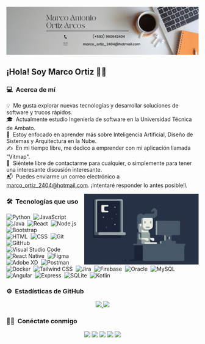 ![Banner de Marco Ortiz](images/banner.png)

<h2> ¡Hola! Soy Marco Ortiz 👨‍💻</h2>

### 💻 &nbsp;Acerca de mí

💡 &nbsp;Me gusta explorar nuevas tecnologías y desarrollar soluciones de software y trucos rápidos.\
🎓 &nbsp;Actualmente estudio Ingeniería de software en la Universidad Técnica de Ambato.\
🌱 &nbsp;Estoy enfocado en aprender más sobre Inteligencia Artificial, Diseño de Sistemas y Arquitectura en la Nube.\
✍️ &nbsp;En mi tiempo libre, me dedico a emprender con mi aplicación llamada "Vitmap".\
💬 &nbsp;Siéntete libre de contactarme para cualquier, o simplemente para tener una interesante discusión interesante.\
📬 &nbsp;Puedes enviarme un correo electrónico a marco_ortiz_2404@hotmail.com. ¡Intentaré responder lo antes posible!\

<img alt="Night Coding" src="images/Night-Coding.gif" align="right"/>

### 🛠 &nbsp;Tecnologías que uso

![Python](https://img.shields.io/badge/-Python-05122A?style=flat&logo=python)&nbsp;
![JavaScript](https://img.shields.io/badge/-JavaScript-05122A?style=flat&logo=javascript)&nbsp;
![Java](https://img.shields.io/badge/-Java-05122A?style=flat&logo=Java&logoColor=FFA518)&nbsp;
![React](https://img.shields.io/badge/-React-05122A?style=flat&logo=react)&nbsp;
![Node.js](https://img.shields.io/badge/-Node.js-05122A?style=flat&logo=node.js)&nbsp;
![Bootstrap](https://img.shields.io/badge/-Bootstrap-05122A?style=flat&logo=bootstrap&logoColor=563D7C)\
![HTML](https://img.shields.io/badge/-HTML-05122A?style=flat&logo=HTML5)&nbsp;
![CSS](https://img.shields.io/badge/-CSS-05122A?style=flat&logo=CSS3&logoColor=1572B6)&nbsp;
![Git](https://img.shields.io/badge/-Git-05122A?style=flat&logo=git)&nbsp;
![GitHub](https://img.shields.io/badge/-GitHub-05122A?style=flat&logo=github)&nbsp;
![Visual Studio Code](https://img.shields.io/badge/-Visual%20Studio%20Code-05122A?style=flat&logo=visual-studio-code&logoColor=007ACC)&nbsp;
![React Native](https://img.shields.io/badge/-React_Native-05122A?style=flat&logo=react)&nbsp;
![Figma](https://img.shields.io/badge/-Figma-05122A?style=flat&logo=figma)&nbsp;
![Adobe XD](https://img.shields.io/badge/-Adobe_XD-05122A?style=flat&logo=adobe-xd)&nbsp;
![Postman](https://img.shields.io/badge/-Postman-05122A?style=flat&logo=postman)&nbsp;
![Docker](https://img.shields.io/badge/-Docker-05122A?style=flat&logo=docker)&nbsp;
![Tailwind CSS](https://img.shields.io/badge/-Tailwind_CSS-05122A?style=flat&logo=tailwind-css)&nbsp;
![Jira](https://img.shields.io/badge/-Jira-05122A?style=flat&logo=jira-software&logoColor=0052CC)&nbsp;
![Firebase](https://img.shields.io/badge/-Firebase-05122A?style=flat&logo=firebase)&nbsp;
![Oracle](https://img.shields.io/badge/-Oracle-05122A?style=flat&logo=oracle)&nbsp;
![MySQL](https://img.shields.io/badge/-MySQL-05122A?style=flat&logo=mysql)&nbsp;
![Angular](https://img.shields.io/badge/-Angular-05122A?style=flat&logo=angular)&nbsp;
![Express](https://img.shields.io/badge/-Express-05122A?style=flat&logo=express)&nbsp;
![SQLite](https://img.shields.io/badge/-SQLite-05122A?style=flat&logo=sqlite)&nbsp;
![Kotlin](https://img.shields.io/badge/-Kotlin-05122A?style=flat&logo=kotlin)&nbsp;


### ⚙️ &nbsp;Estadísticas de GitHub

<p align="center">
<a href="https://github.com/MarcoOrtiz333">
  <img height="180em" src="https://github-readme-stats-eight-theta.vercel.app/api?username=MarcoOrtiz333&show_icons=true&theme=algolia&include_all_commits=true&count_private=true"/>
  <img height="180em" src="https://github-readme-stats-eight-theta.vercel.app/api/top-langs/?username=MarcoOrtiz333&layout=compact&langs_count=8&theme=algolia"/>
</a>
</p>

### 🤝🏻 &nbsp;Conéctate conmigo

<p align="center">
<a href=""><img src="https://img.shields.io/badge/-Portafolio-3423A6?style=flat&logo=Google-Chrome&logoColor=white"/></a>
<a href="https://www.linkedin.com/in/marco-ortiz-arcos-9710b6315/"><img src="https://img.shields.io/badge/-Marco_Antobio_Ortiz_Arcos-0077B5?style=flat&logo=Linkedin&logoColor=white"/></a>
<a href="mailto:marco_ortiz_2404@hotmail.com"><img src="https://img.shields.io/badge/-marco_ortiz_2404@hotmail.com-D14836?style=flat&logo=Gmail&logoColor=white"/></a>
<a href="https://www.instagram.com/marco_ortiz_2404/"><img src="https://img.shields.io/badge/-@marco__ortiz__2404_-E4405F?style=flat&logo=Instagram&logoColor=white"/></a>
<a href="https://www.facebook.com/profile.php?id=100016849690725"><img src="https://img.shields.io/badge/-Marco_Ortiz-1877F2?style=flat&logo=Facebook&logoColor=white"/></a>
</p>

